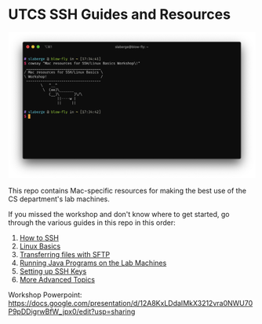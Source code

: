 # UTCS SSH Guides and Resources

![Readme Splash](Images/cowsay.png)

This repo contains Mac-specific resources for making the best use
of the CS department's lab machines.

If you missed the workshop and don't know where to get started, go through the various guides in this repo in this order:

1. [How to SSH](SSH.md)
2. [Linux Basics](Linux%20Basics.md)
3. [Transferring files with SFTP](SFTP%20Mac%20Apps.md)
4. [Running Java Programs on the Lab Machines](Java.md)
5. [Setting up SSH Keys](SSH%20Keys.md)
6. [More Advanced Topics](Advanced.md)

Workshop Powerpoint: 
https://docs.google.com/presentation/d/12A8KxLDdaIMkX3212vra0NWU70P9pDDigrwBfW_jpx0/edit?usp=sharing
